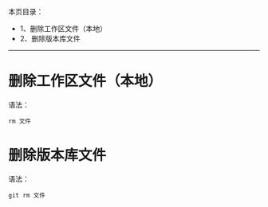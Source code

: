 本页目录：
- 1、删除工作区文件（本地）
- 2、删除版本库文件


----------
# 删除工作区文件（本地）
语法：
```
rm 文件
```
# 删除版本库文件
语法：
```
git rm 文件
```